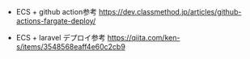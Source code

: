 * ECS + github action参考
https://dev.classmethod.jp/articles/github-actions-fargate-deploy/

* ECS + laravel デプロイ参考
https://qiita.com/ken-s/items/3548568eaff4e60c2cb9

